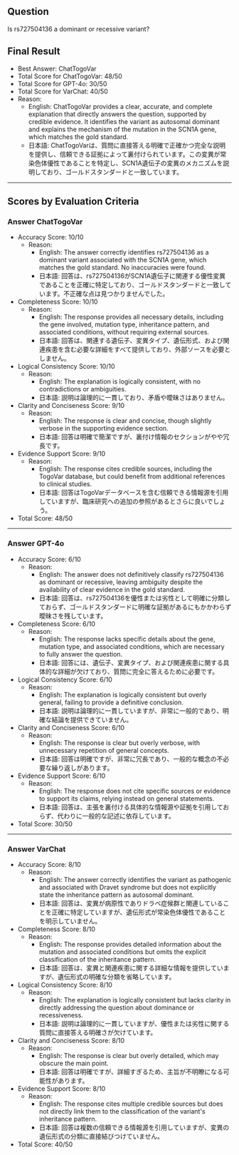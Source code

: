 ## Question

Is rs727504136 a dominant or recessive variant?

## Final Result

- Best Answer: ChatTogoVar
- Total Score for ChatTogoVar: 48/50
- Total Score for GPT-4o: 30/50
- Total Score for VarChat: 40/50
- Reason:
  - English: ChatTogoVar provides a clear, accurate, and complete explanation that directly answers the question, supported by credible evidence. It identifies the variant as autosomal dominant and explains the mechanism of the mutation in the SCN1A gene, which matches the gold standard.
  - 日本語: ChatTogoVarは、質問に直接答える明確で正確かつ完全な説明を提供し、信頼できる証拠によって裏付けられています。この変異が常染色体優性であることを特定し、SCN1A遺伝子の変異のメカニズムを説明しており、ゴールドスタンダードと一致しています。

---

## Scores by Evaluation Criteria

### Answer ChatTogoVar
- Accuracy Score: 10/10
  - Reason: 
    - English: The answer correctly identifies rs727504136 as a dominant variant associated with the SCN1A gene, which matches the gold standard. No inaccuracies were found.
    - 日本語: 回答は、rs727504136がSCN1A遺伝子に関連する優性変異であることを正確に特定しており、ゴールドスタンダードと一致しています。不正確な点は見つかりませんでした。
- Completeness Score: 10/10
  - Reason: 
    - English: The response provides all necessary details, including the gene involved, mutation type, inheritance pattern, and associated conditions, without requiring external sources.
    - 日本語: 回答は、関連する遺伝子、変異タイプ、遺伝形式、および関連疾患を含む必要な詳細をすべて提供しており、外部ソースを必要としません。
- Logical Consistency Score: 10/10
  - Reason: 
    - English: The explanation is logically consistent, with no contradictions or ambiguities.
    - 日本語: 説明は論理的に一貫しており、矛盾や曖昧さはありません。
- Clarity and Conciseness Score: 9/10
  - Reason: 
    - English: The response is clear and concise, though slightly verbose in the supporting evidence section.
    - 日本語: 回答は明確で簡潔ですが、裏付け情報のセクションがやや冗長です。
- Evidence Support Score: 9/10
  - Reason: 
    - English: The response cites credible sources, including the TogoVar database, but could benefit from additional references to clinical studies.
    - 日本語: 回答はTogoVarデータベースを含む信頼できる情報源を引用していますが、臨床研究への追加の参照があるとさらに良いでしょう。
- Total Score: 48/50

---

### Answer GPT-4o
- Accuracy Score: 6/10
  - Reason: 
    - English: The answer does not definitively classify rs727504136 as dominant or recessive, leaving ambiguity despite the availability of clear evidence in the gold standard.
    - 日本語: 回答は、rs727504136を優性または劣性として明確に分類しておらず、ゴールドスタンダードに明確な証拠があるにもかかわらず曖昧さを残しています。
- Completeness Score: 6/10
  - Reason: 
    - English: The response lacks specific details about the gene, mutation type, and associated conditions, which are necessary to fully answer the question.
    - 日本語: 回答には、遺伝子、変異タイプ、および関連疾患に関する具体的な詳細が欠けており、質問に完全に答えるために必要です。
- Logical Consistency Score: 6/10
  - Reason: 
    - English: The explanation is logically consistent but overly general, failing to provide a definitive conclusion.
    - 日本語: 説明は論理的に一貫していますが、非常に一般的であり、明確な結論を提供できていません。
- Clarity and Conciseness Score: 6/10
  - Reason: 
    - English: The response is clear but overly verbose, with unnecessary repetition of general concepts.
    - 日本語: 回答は明確ですが、非常に冗長であり、一般的な概念の不必要な繰り返しがあります。
- Evidence Support Score: 6/10
  - Reason: 
    - English: The response does not cite specific sources or evidence to support its claims, relying instead on general statements.
    - 日本語: 回答は、主張を裏付ける具体的な情報源や証拠を引用しておらず、代わりに一般的な記述に依存しています。
- Total Score: 30/50

---

### Answer VarChat
- Accuracy Score: 8/10
  - Reason: 
    - English: The answer correctly identifies the variant as pathogenic and associated with Dravet syndrome but does not explicitly state the inheritance pattern as autosomal dominant.
    - 日本語: 回答は、変異が病原性でありドラベ症候群と関連していることを正確に特定していますが、遺伝形式が常染色体優性であることを明示していません。
- Completeness Score: 8/10
  - Reason: 
    - English: The response provides detailed information about the mutation and associated conditions but omits the explicit classification of the inheritance pattern.
    - 日本語: 回答は、変異と関連疾患に関する詳細な情報を提供していますが、遺伝形式の明確な分類を省略しています。
- Logical Consistency Score: 8/10
  - Reason: 
    - English: The explanation is logically consistent but lacks clarity in directly addressing the question about dominance or recessiveness.
    - 日本語: 説明は論理的に一貫していますが、優性または劣性に関する質問に直接答える明確さが欠けています。
- Clarity and Conciseness Score: 8/10
  - Reason: 
    - English: The response is clear but overly detailed, which may obscure the main point.
    - 日本語: 回答は明確ですが、詳細すぎるため、主旨が不明瞭になる可能性があります。
- Evidence Support Score: 8/10
  - Reason: 
    - English: The response cites multiple credible sources but does not directly link them to the classification of the variant's inheritance pattern.
    - 日本語: 回答は複数の信頼できる情報源を引用していますが、変異の遺伝形式の分類に直接結びつけていません。
- Total Score: 40/50